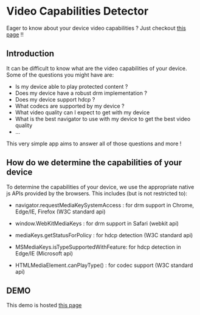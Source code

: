 # Video Capabilities Detector

Eager to know about your device video capabilities ? Just checkout [this page](https://gbentaieb.github.io/video-capabilities-detector/) !!

## Introduction
It can be difficult to know what are the video capabilities of your device. Some of the questions you might have are:
  - Is my device able to play protected content ?
  - Does my device have a robust drm implementation ?
  - Does my device support hdcp ?
  - What codecs are supported by my device ?
  - What video quality can I expect to get with my device
  - What is the best navigator to use with my device to get the best video quality
  - ...

This very simple app aims to answer all of those questions and more !

## How do we determine the capabilities of your device
To determine the capabilities of your device, we use the appropriate native js APIs provided by the browsers. This includes (but is not restricted to):

- navigator.requestMediaKeySystemAccess : for drm support in Chrome, Edge/IE, Firefox (W3C standard api)

- window.WebKitMediaKeys : for drm support in Safari (webkit api)

- mediaKeys.getStatusForPolicy : for hdcp detection (W3C standard api)

- MSMediaKeys.isTypeSupportedWithFeature: for hdcp detection in Edge/IE (Microsoft api)

- HTMLMediaElement.canPlayType() : for codec support (W3C standard api)

## DEMO
This demo is hosted [this page](https://gbentaieb.github.io/video-capabilities-detector/)